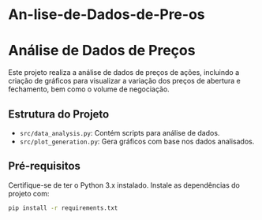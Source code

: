# An-lise-de-Dados-de-Pre-os

# Análise de Dados de Preços

Este projeto realiza a análise de dados de preços de ações, incluindo a criação de gráficos para visualizar a variação dos preços de abertura e fechamento, bem como o volume de negociação.

## Estrutura do Projeto

- `src/data_analysis.py`: Contém scripts para análise de dados.
- `src/plot_generation.py`: Gera gráficos com base nos dados analisados.

## Pré-requisitos

Certifique-se de ter o Python 3.x instalado. Instale as dependências do projeto com:

```bash
pip install -r requirements.txt
